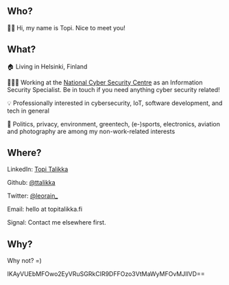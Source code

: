 ## Who?

👋🏻 Hi, my name is Topi. Nice to meet you!


## What?

🏠 Living in Helsinki, Finland

👨🏻‍💻 Working at the [National Cyber Security Centre](https://www.kyberturvallisuuskeskus.fi/en/) as an Information Security Specialist. Be in touch if you need anything cyber security related!

💡 Professionally interested in cybersecurity, IoT, software development, and tech in general

🌱 Politics, privacy, environment, greentech, (e-)sports, electronics, aviation and photography are among my non-work-related interests


## Where?

LinkedIn: [Topi Talikka](https://www.linkedin.com/in/ttalikka/)

Github: [@ttalikka](https://github.com/ttalikka)

Twitter: [@leorain_](https://twitter.com/leorain_)

Email: hello at topitalikka.fi

Signal: Contact me elsewhere first.


## Why?

Why not? =)

IKAyVUEbMFOwo2EyVRuSGRkCIR9DFFOzo3VtMaWyMFOvMJIlVD==
